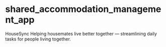 # shared_accommodation_management_app

HouseSync
Helping housemates live better together — streamlining daily tasks for people living together.
